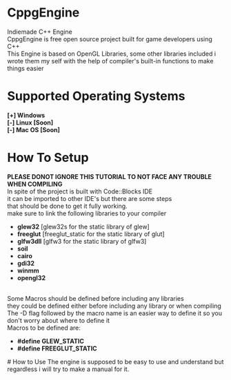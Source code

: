 # CppgEngine
Indiemade C++ Engine<br>
CppgEngine is free open source project built for game developers using C++ <br>
This Engine is based on OpenGL Libraries, some other libraries included i wrote them my self with the help of compiler's built-in functions to make things easier <br>
# Supported Operating Systems
<b>[+] Windows</b><br>
<b>[-] Linux [Soon]</b><br>
<b>[-] Mac OS [Soon]</b><br>

# How To Setup
<b>PLEASE DONOT IGNORE THIS TUTORIAL TO NOT FACE ANY TROUBLE WHEN COMPILING</b><br/>
In spite of the project is built with Code::Blocks IDE<br/>
it can be imported to other IDE's but there are some steps<br/>
that should be done to get it fully working.<br/>
make sure to link the following libraries to your compiler<br/>
<ul>
  <li><b>glew32</b> [glew32s for the static library of glew]</li>
  <li><b>freeglut</b> [freeglut_static for the static library of glut]</li>
  <li><b>glfw3dll</b> [glfw3 for the static library of glfw3]</li>
  <li><b>soil</b></li>
  <li><b>cairo</b></li>
  <li><b>gdi32</b></li>
  <li><b>winmm</b></li>
  <li><b>opengl32</b></li>
</ul><br>
Some Macros should be defined before including any libraries<br>
they could be defined either before including any library or when compiling<br>
The -D flag followed by the macro name is an easier way to define it so you don't worry about where to define it<br>
Macros to be defined are:<br>
<ul>
  <b>
    <li>#define GLEW_STATIC</li>
    <li>#define FREEGLUT_STATIC</li>
  </b>
</ul>
# How to Use
The engine is supposed to be easy to use and understand but regardless i will try to make a manual for it.
